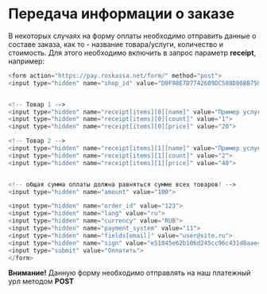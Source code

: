 # Передача информации о заказе

В некоторых случаях на форму оплаты необходимо отправить данные о составе заказа, как то - название товара/услуги, количество и стоимость. Для этого необходимо включить в запрос параметр **receipt**, например:

```php
<form action="https://pay.roskassa.net/form/" method="post">
<input type="hidden" name="shop_id" value="D0F98E7D7742609DC508D86BB7500914">


<!-- Товар 1 -->
<input type="hidden" name="receipt[items][0][name]" value="Пример услуги">
<input type="hidden" name="receipt[items][0][count]" value="1">
<input type="hidden" name="receipt[items][0][price]" value="20">

<!-- Товар 2 -->
<input type="hidden" name="receipt[items][1][name]" value="Пример услуги 2">
<input type="hidden" name="receipt[items][1][count]" value="2">
<input type="hidden" name="receipt[items][1][price]" value="40">


<!-- общая сумма оплаты должна равняться сумме всех товаров! -->
<input type="hidden" name="amount" value="100">

<input type="hidden" name="order_id" value="123">
<input type="hidden" name="lang" value="ru">
<input type="hidden" name="currency" value="RUB">
<input type="hidden" name="payment_system" value="11">
<input type="hidden" name="fields[email]" value="user@site.ru">
<input type="hidden" name="sign" value="e51845e62b106d245cc96c431d8aae42">
<input type="submit" value="Оплатить">
</form>


```

**Внимание!** Данную форму необходимо отправлять на наш платежный урл методом **POST**

